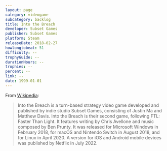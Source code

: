 ```yaml
---
layout: page
category: videogame
subcategory: backlog
title: Into the Breach
developer: Subset Games
publisher: Subset Games
platform: Steam
releaseDate: 2018-02-27
howlongtobeat: 51
difficulty: --
trophyGuide: --
durationHours: --
trophies: --
percent: --
link: --
date: 1999-01-01
---
```


From [Wikipedia](https://en.wikipedia.org/wiki/Into_the_Breach):

> Into the Breach is a turn-based strategy video game developed and published by indie studio Subset Games, consisting of Justin Ma and Matthew Davis. Into the Breach is their second game, following FTL: Faster Than Light. It features writing by Chris Avellone and music composed by Ben Prunty. It was released for Microsoft Windows in February 2018, for macOS and Nintendo Switch in August 2018, and for Linux in April 2020. A version for iOS and Android mobile devices was published by Netflix in July 2022.
